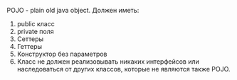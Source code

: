 POJO - plain old java object. Должен иметь:

1. public класс
2. private поля
3. Сеттеры
4. Геттеры
5. Конструктор без параметров
6. Класс не должен реализовывать никаких интерфейсов или наследоваться от других классов, которые не являются также POJO.